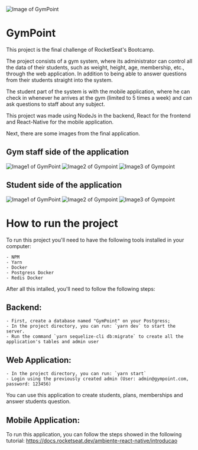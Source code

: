 ![Image of GymPoint](https://github.com/Rocketseat/bootcamp-gostack-desafio-10/blob/master/.github/logo.png)

# GymPoint

This project is the final challenge of RocketSeat's Bootcamp.

The project consists of a gym system, where its administrator can control all the data of their students, such as weight, height, age, membership, etc., through the web application. In addition to being able to answer questions from their students straight into the system.

The student part of the system is with the mobile application, where he can check in whenever he arrives at the gym (limited to 5 times a week) and can ask questions to staff about any subject.

This project was made using NodeJs in the backend, React for the frontend and React-Native for the mobile application.

Next, there are some images from the final application.

## Gym staff side of the application

![Image1 of GymPoint](https://i.ibb.co/Hp3RMft/Screen-Shot-2019-12-14-at-4-36-39-PM.png) ![Image2 of Gympoint](https://i.ibb.co/3BZ3S9D/Screen-Shot-2019-12-14-at-4-37-40-PM.png) ![Image3 of Gympoint](https://i.ibb.co/t8J25CP/Screen-Shot-2019-12-14-at-4-37-48-PM.png)

## Student side of the application

![Image1 of GymPoint](https://i.ibb.co/jMVBbn7/Screen-Shot-2019-12-14-at-4-27-34-PM.png) ![Image2 of Gympoint](https://i.ibb.co/3rN9dpJ/Screen-Shot-2019-12-14-at-4-27-39-PM.png) ![Image3 of Gympoint](https://i.ibb.co/c2zsFTy/Screen-Shot-2019-12-14-at-4-27-50-PM.png)

# How to run the project

To run this project you'll need to have the following tools installed in your computer:

    - NPM
    - Yarn
    - Docker
    - Postgress Docker
    - Redis Docker

After all this intalled, you'll need to follow the following steps:

## Backend:

    - First, create a database named "GymPoint" on your Postgress;
    - In the project directory, you can run: `yarn dev` to start the server.
    - Run the command `yarn sequelize-cli db:migrate` to create all the application's tables and admin user

## Web Application:

    - In the project directory, you can run: `yarn start`
    - Login using the previously created admin (User: admin@gympoint.com, password: 123456)

You can use this application to create students, plans, memberships and answer students question.

## Mobile Application:

To run this application, you can follow the steps showed in the following tutorial:
https://docs.rocketseat.dev/ambiente-react-native/introducao
